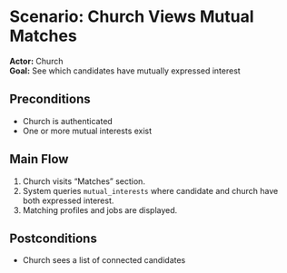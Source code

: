 # Scenario: Church Views Mutual Matches

**Actor:** Church  
**Goal:** See which candidates have mutually expressed interest

## Preconditions

- Church is authenticated
- One or more mutual interests exist

## Main Flow

1. Church visits “Matches” section.
2. System queries `mutual_interests` where candidate and church have both expressed interest.
3. Matching profiles and jobs are displayed.

## Postconditions

- Church sees a list of connected candidates
